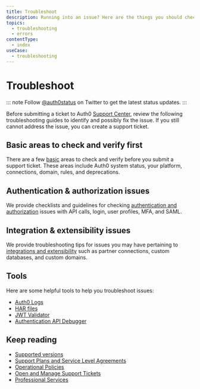 ```yaml
---
title: Troubleshoot
description: Running into an issue? Here are the things you should check to troubleshoot and solve common issues in Auth0.
topics:
  - troubleshooting
  - errors
contentType:
  - index
useCase:
  - troubleshooting
---
```


# Troubleshoot

::: note
Follow [@auth0status](https://twitter.com/auth0status) on Twitter to get the latest status updates. 
:::

Before submitting a ticket to Auth0 [Support Center](https://support.auth0.com/), review the following troubleshooting guides to identify and possibly fix the issue. If you still cannot address the issue, you can create a support ticket. 

## Basic areas to check and verify first

There are a few [basic](/troubleshoot/concepts/basics) areas to check and verify before you submit a support ticket. These areas include Auth0 system status, your platform, connections, domain, rules, and deprecations.  

## Authentication & authorization issues

We provide checklists and guidelines for checking [authentication and authorization](/troubleshoot/concepts/auth-issues) issues with API calls, login, user profiles, MFA, and SAML. 

## Integration & extensibility issues

We provide troubleshooting tips for issues you may have pertaining to [integrations and extensibility](/troubleshoot/concepts/integration-extensibility-issues) such as partner connections, custom databases, and custom domains. 

## Tools

Here are some helpful tools to help you troubleshoot issues:

* [Auth0 Logs](/logs)
* [HAR files](/troubleshoot/guides/generate-har-files)
* [JWT Validator](/tokens/guides/jwt/validate-jwt)
* [Authentication API Debugger](/extensions/authorization-extension/v2/troubleshooting)

## Keep reading

* [Supported versions](/support/matrix)
* [Support Plans and Service Level Agreements](/support#defect-responses)
* [Operational Policies](/policies)
* [Open and Manage Support Tickets](/support/tickets)  
* [Professional Services](/services)

